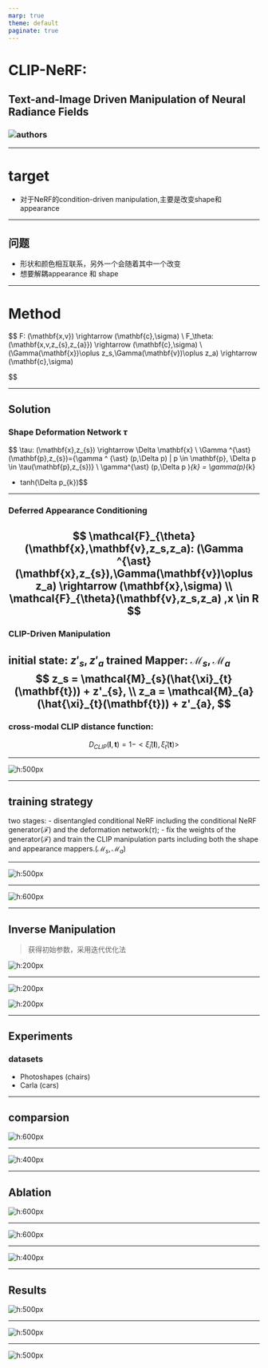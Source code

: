 ```yaml
---
marp: true
theme: default
paginate: true
---
```

# CLIP-NeRF:
## Text-and-Image Driven Manipulation of Neural Radiance Fields
### ![authors](clip-nerf.assets/authors.png)

---
# target
- 对于NeRF的condition-driven manipulation,主要是改变shape和appearance

---
## 问题
- 形状和颜色相互联系，另外一个会随着其中一个改变
- 想要解耦appearance 和 shape

---
# Method 
$$
    F: (\mathbf{x,v}) \rightarrow (\mathbf{c},\sigma) \\
    F_\theta: (\mathbf{x,v,z_{s},z_{a}}) \rightarrow (\mathbf{c},\sigma) \\
    (\Gamma(\mathbf{x})\oplus z_s,\Gamma(\mathbf{v})\oplus z_a) \rightarrow (\mathbf{c},\sigma)

$$

---

## Solution
### Shape Deformation Network $\tau$
$$
\tau: (\mathbf{x},z_{s}) \rightarrow \Delta \mathbf{x} \\
\Gamma ^{\ast}(\mathbf{p},z_{s})=\{\gamma ^ {\ast} (p,\Delta p) | p \in \mathbf{p}, \Delta p \in  \tau(\mathbf{p},z_{s})\} \\
\gamma^{\ast} (p,\Delta p )_{k} = \gamma(p)_{k}
 + tanh(\Delta p_{k})$$

<!-- _footer: inspired by Nerfies-->
---
### Deferred Appearance Conditioning
$$
\mathcal{F}_{\theta}(\mathbf{x},\mathbf{v},z_s,z_a): (\Gamma ^{\ast}(\mathbf{x},z_{s}),\Gamma(\mathbf{v})\oplus z_a) \rightarrow (\mathbf{x},\sigma) \\
\mathcal{F}_{\theta}(\mathbf{v},z_s,z_a) ,x \in R
$$
---
### CLIP-Driven Manipulation
initial state: $z'_{s},z'_{a}$
trained Mapper: $\mathcal{M}_{s},\mathcal{M}_{a}$
$$
z_s = \mathcal{M}_{s}(\hat{\xi}_{t}(\mathbf{t})) + z'_{s}, \\
z_a = \mathcal{M}_{a}(\hat{\xi}_{t}(\mathbf{t})) + z'_{a},
$$
---
### cross-modal CLIP distance function:
$$
    D_{CLIP}(\mathbf{I},\mathbf{t})=1-<\hat{\xi}_{i}(\mathbf{\mathbf{I}}),\hat{\xi}_{t}(\mathbf{\mathbf{t}})>
$$

<!-- _footer: CLIP: Contrastive Language-Image Pre-Training -->
---
![h:500px](clip-nerf.assets/framework.png)

---

## training strategy
two stages:
    - disentangled conditional NeRF including the conditional NeRF generator($\mathcal{F}$) and the deformation network($\tau$); 
    -  fix the weights of the generator($\mathcal{F}$) and train the CLIP manipulation parts including both the shape and appearance mappers.($\mathcal{M}_{s},\mathcal{M}_{a}$)

---
![h:500px](clip-nerf.assets/GANloss.png)

---

![h:600px](clip-nerf.assets/mapperloss.png)

---

## Inverse Manipulation
> 获得初始参数，采用迭代优化法

![h:200px](clip-nerf.assets/vloss.png)

---

![h:200px](clip-nerf.assets/sloss.png)

![h:200px](clip-nerf.assets/aloss.png)


---
## Experiments
### datasets
- Photoshapes (chairs)
- Carla (cars)

--- 
## comparsion

![h:600px](clip-nerf.assets/compare1.png)

---
![h:400px](clip-nerf.assets/comparetime.png)

---
## Ablation
![h:600px](clip-nerf.assets/ablation.png)

---
![h:600px](clip-nerf.assets/inversion.png)

---
![h:400px](clip-nerf.assets/resultcompare.png)

---
## Results
![h:500px](clip-nerf.assets/result1.png)

---
![h:500px](clip-nerf.assets/result2.png)

---
![h:500px](clip-nerf.assets/real-result.png)